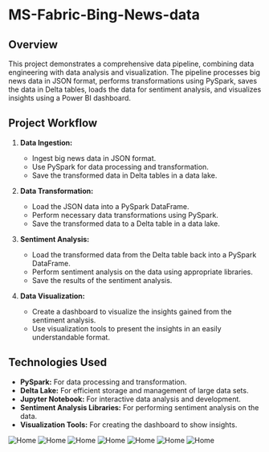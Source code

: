 # MS-Fabric-Bing-News-data
## Overview

This project demonstrates a comprehensive data pipeline, combining data engineering with data analysis and visualization. The pipeline processes big news data in JSON format, performs transformations using PySpark, saves the data in Delta tables, loads the data for sentiment analysis, and visualizes insights using a Power BI dashboard.
## Project Workflow

1. **Data Ingestion:**
    - Ingest big news data in JSON format.
    - Use PySpark for data processing and transformation.
    - Save the transformed data in Delta tables in a data lake.

2. **Data Transformation:**
    - Load the JSON data into a PySpark DataFrame.
    - Perform necessary data transformations using PySpark.
    - Save the transformed data to a Delta table in a data lake.

3. **Sentiment Analysis:**
    - Load the transformed data from the Delta table back into a PySpark DataFrame.
    - Perform sentiment analysis on the data using appropriate libraries.
    - Save the results of the sentiment analysis.

4. **Data Visualization:**
    - Create a dashboard to visualize the insights gained from the sentiment analysis.
    - Use visualization tools to present the insights in an easily understandable format.

## Technologies Used

- **PySpark:** For data processing and transformation.
- **Delta Lake:** For efficient storage and management of large data sets.
- **Jupyter Notebook:** For interactive data analysis and development.
- **Sentiment Analysis Libraries:** For performing sentiment analysis on the data.
- **Visualization Tools:** For creating the dashboard to show insights.

![Home](reporting/dash2.png) ![Home](ingestion%20and%20transformation/screenshots/1.png)
![Home](ingestion%20and%20transformation/screenshots/pipeline.png)
![Home](ingestion%20and%20transformation/screenshots/3.png)
![Home](ingestion%20and%20transformation/screenshots/4.png)
![Home](ingestion%20and%20transformation/screenshots/6.png)
![Home](ingestion%20and%20transformation/screenshots/5.png)
